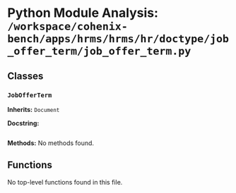 # Python Module Analysis: `/workspace/cohenix-bench/apps/hrms/hrms/hr/doctype/job_offer_term/job_offer_term.py`

## Classes

### `JobOfferTerm`
**Inherits:** `Document`


**Docstring:**
```

```

**Methods:**
No methods found.




## Functions

No top-level functions found in this file.
